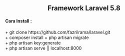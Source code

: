 <h2 align="center">Framework Laravel 5.8</h2>

<h4>Cara Install : </h4>
+ git clone https://github.com/fazrilrama/laravel.git<br>
+ composer install
+ php artisan migrate<br>
+ php artisan key:generate<br>
+ php artisan serve || localhost:8000
